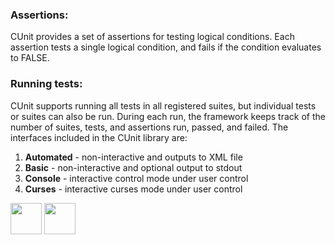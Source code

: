 ### Assertions:
   CUnit provides a set of assertions for testing logical conditions.
   Each assertion tests a single logical condition, and fails if the condition evaluates to FALSE.
   
### Running tests:
  CUnit supports running all tests in all registered suites, but individual tests or suites can also be run. 
  During each run, the framework keeps track of the number of suites, tests, and assertions run, passed, and failed.
  The interfaces included in the CUnit library are:
  1. <b>Automated</b> - non-interactive and outputs to XML file
  2. <b>Basic</b>     - non-interactive and optional output to stdout
  3. <b>Console</b>   - interactive control mode under user control
  4. <b>Curses</b>    - interactive curses mode under user control

[<img src="https://cloud.githubusercontent.com/assets/14101008/10718970/e8253ecc-7b43-11e5-8fcb-af3acab64686.png" width="50" height="50"></img>](https://github.com/hariniiyer/CSCI-5828_Presentation2_Testing-Frameworks/blob/master/CUnittestmethod.md)
[<img src="https://cloud.githubusercontent.com/assets/14101008/10718969/e5b6db32-7b43-11e5-886a-b848ca79f105.png" width="50" height="50"></img>](https://github.com/hariniiyer/CSCI-5828_Presentation2_Testing-Frameworks/blob/master/CUnitexample.md)

